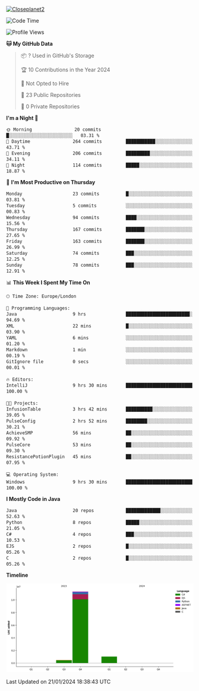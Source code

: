 [![Closeplanet2](https://github-readme-stats.vercel.app/api?username=Closeplanet2&show_icons=true&theme=tokyonight&count_private=true)]([https://github.com/Closeplanet2])

<!--START_SECTION:waka-->
![Code Time](http://img.shields.io/badge/Code%20Time-315%20hrs%2010%20mins-blue)

![Profile Views](http://img.shields.io/badge/Profile%20Views-0-blue)

**🐱 My GitHub Data** 

> 📦 ? Used in GitHub's Storage 
 > 
> 🏆 10 Contributions in the Year 2024
 > 
> 🚫 Not Opted to Hire
 > 
> 📜 23 Public Repositories 
 > 
> 🔑 0 Private Repositories 
 > 
**I'm a Night 🦉** 

```text
🌞 Morning                20 commits          █░░░░░░░░░░░░░░░░░░░░░░░░   03.31 % 
🌆 Daytime                264 commits         ███████████░░░░░░░░░░░░░░   43.71 % 
🌃 Evening                206 commits         █████████░░░░░░░░░░░░░░░░   34.11 % 
🌙 Night                  114 commits         █████░░░░░░░░░░░░░░░░░░░░   18.87 % 
```
📅 **I'm Most Productive on Thursday** 

```text
Monday                   23 commits          █░░░░░░░░░░░░░░░░░░░░░░░░   03.81 % 
Tuesday                  5 commits           ░░░░░░░░░░░░░░░░░░░░░░░░░   00.83 % 
Wednesday                94 commits          ████░░░░░░░░░░░░░░░░░░░░░   15.56 % 
Thursday                 167 commits         ███████░░░░░░░░░░░░░░░░░░   27.65 % 
Friday                   163 commits         ███████░░░░░░░░░░░░░░░░░░   26.99 % 
Saturday                 74 commits          ███░░░░░░░░░░░░░░░░░░░░░░   12.25 % 
Sunday                   78 commits          ███░░░░░░░░░░░░░░░░░░░░░░   12.91 % 
```


📊 **This Week I Spent My Time On** 

```text
🕑︎ Time Zone: Europe/London

💬 Programming Languages: 
Java                     9 hrs               ████████████████████████░   94.69 % 
XML                      22 mins             █░░░░░░░░░░░░░░░░░░░░░░░░   03.90 % 
YAML                     6 mins              ░░░░░░░░░░░░░░░░░░░░░░░░░   01.20 % 
Markdown                 1 min               ░░░░░░░░░░░░░░░░░░░░░░░░░   00.19 % 
GitIgnore file           0 secs              ░░░░░░░░░░░░░░░░░░░░░░░░░   00.01 % 

🔥 Editors: 
IntelliJ                 9 hrs 30 mins       █████████████████████████   100.00 % 

🐱‍💻 Projects: 
InfusionTable            3 hrs 42 mins       ██████████░░░░░░░░░░░░░░░   39.05 % 
PulseConfig              2 hrs 52 mins       ████████░░░░░░░░░░░░░░░░░   30.21 % 
AchieveSMP               56 mins             ██░░░░░░░░░░░░░░░░░░░░░░░   09.92 % 
PulseCore                53 mins             ██░░░░░░░░░░░░░░░░░░░░░░░   09.30 % 
ResistancePotionPlugin   45 mins             ██░░░░░░░░░░░░░░░░░░░░░░░   07.95 % 

💻 Operating System: 
Windows                  9 hrs 30 mins       █████████████████████████   100.00 % 
```

**I Mostly Code in Java** 

```text
Java                     20 repos            █████████████░░░░░░░░░░░░   52.63 % 
Python                   8 repos             █████░░░░░░░░░░░░░░░░░░░░   21.05 % 
C#                       4 repos             ███░░░░░░░░░░░░░░░░░░░░░░   10.53 % 
EJS                      2 repos             █░░░░░░░░░░░░░░░░░░░░░░░░   05.26 % 
C                        2 repos             █░░░░░░░░░░░░░░░░░░░░░░░░   05.26 % 
```



**Timeline**

![Lines of Code chart](https://raw.githubusercontent.com/Closeplanet2/Closeplanet2/main/assets/bar_graph.png)


 Last Updated on 21/01/2024 18:38:43 UTC
<!--END_SECTION:waka-->
